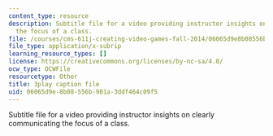 ```yaml
---
content_type: resource
description: Subtitle file for a video providing instructor insights on clearly communicating
  the focus of a class.
file: /courses/cms-611j-creating-video-games-fall-2014/06065d9e8b08556b901a3ddf464c09f5_T0GdXZusbKI.vtt
file_type: application/x-subrip
learning_resource_types: []
license: https://creativecommons.org/licenses/by-nc-sa/4.0/
ocw_type: OCWFile
resourcetype: Other
title: 3play caption file
uid: 06065d9e-8b08-556b-901a-3ddf464c09f5
---
```

Subtitle file for a video providing instructor insights on clearly communicating the focus of a class.